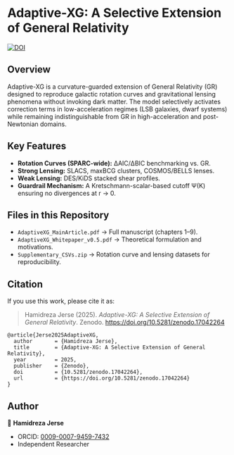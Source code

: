 # Adaptive-XG: A Selective Extension of General Relativity  

[![DOI](https://zenodo.org/badge/DOI/10.5281/zenodo.17042264.svg)](https://doi.org/10.5281/zenodo.17042264)  

## Overview  
Adaptive-XG is a curvature-guarded extension of General Relativity (GR) designed to reproduce galactic rotation curves and gravitational lensing phenomena without invoking dark matter. The model selectively activates correction terms in low-acceleration regimes (LSB galaxies, dwarf systems) while remaining indistinguishable from GR in high-acceleration and post-Newtonian domains.  

## Key Features  
- **Rotation Curves (SPARC-wide):** ΔAIC/ΔBIC benchmarking vs. GR.  
- **Strong Lensing:** SLACS, maxBCG clusters, COSMOS/BELLS lenses.  
- **Weak Lensing:** DES/KiDS stacked shear profiles.  
- **Guardrail Mechanism:** A Kretschmann-scalar-based cutoff Ψ(K) ensuring no divergences at r → 0.  

## Files in this Repository  
- `AdaptiveXG_MainArticle.pdf` → Full manuscript (chapters 1–9).  
- `AdaptiveXG_Whitepaper_v0.5.pdf` → Theoretical formulation and motivations.  
- `Supplementary_CSVs.zip` → Rotation curve and lensing datasets for reproducibility.  

## Citation  
If you use this work, please cite it as:  

> Hamidreza Jerse (2025). *Adaptive-XG: A Selective Extension of General Relativity*. Zenodo. https://doi.org/10.5281/zenodo.17042264  

```
@article{Jerse2025AdaptiveXG,
  author       = {Hamidreza Jerse},
  title        = {Adaptive-XG: A Selective Extension of General Relativity},
  year         = 2025,
  publisher    = {Zenodo},
  doi          = {10.5281/zenodo.17042264},
  url          = {https://doi.org/10.5281/zenodo.17042264}
}
```

## Author  
👤 **Hamidreza Jerse**  
- ORCID: [0009-0007-9459-7432](https://orcid.org/0009-0007-9459-7432)  
- Independent Researcher  
